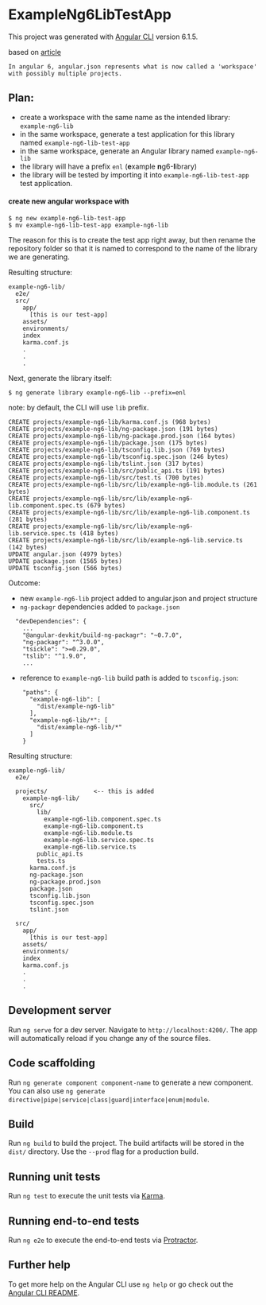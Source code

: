 # ExampleNg6LibTestApp

This project was generated with [Angular CLI](https://github.com/angular/angular-cli) version 6.1.5.

based on [article](https://blog.angularindepth.com/creating-a-library-in-angular-6-87799552e7e5)


	In angular 6, angular.json represents what is now called a 'workspace'
	with possibly multiple projects.


Plan:
-----

- create a workspace with the same name as the intended library: `example-ng6-lib`
- in the same workspace, generate a test application for this library named `example-ng6-lib-test-app`
- in the same workspace, generate an Angular library named `example-ng6-lib`
- the library will have a prefix `enl` (**e**xample **n**g6-**l**ibrary)
- the library will be tested by importing it into `example-ng6-lib-test-app` test application.



#### create new angular workspace with 

```
$ ng new example-ng6-lib-test-app
$ mv example-ng6-lib-test-app example-ng6-lib
```

The reason for this is to create the test app right away, but then rename the repository folder 
so that it is named to correspond to the name of the library we are generating. 

Resulting structure:

```
example-ng6-lib/
  e2e/
  src/
    app/
      [this is our test-app]
    assets/
    environments/
    index
    karma.conf.js
    .
    .
    .
```


Next, generate the library itself:

```
$ ng generate library example-ng6-lib --prefix=enl
```
note: by default, the CLI will use `lib` prefix.

```
CREATE projects/example-ng6-lib/karma.conf.js (968 bytes)
CREATE projects/example-ng6-lib/ng-package.json (191 bytes)
CREATE projects/example-ng6-lib/ng-package.prod.json (164 bytes)
CREATE projects/example-ng6-lib/package.json (175 bytes)
CREATE projects/example-ng6-lib/tsconfig.lib.json (769 bytes)
CREATE projects/example-ng6-lib/tsconfig.spec.json (246 bytes)
CREATE projects/example-ng6-lib/tslint.json (317 bytes)
CREATE projects/example-ng6-lib/src/public_api.ts (191 bytes)
CREATE projects/example-ng6-lib/src/test.ts (700 bytes)
CREATE projects/example-ng6-lib/src/lib/example-ng6-lib.module.ts (261 bytes)
CREATE projects/example-ng6-lib/src/lib/example-ng6-lib.component.spec.ts (679 bytes)
CREATE projects/example-ng6-lib/src/lib/example-ng6-lib.component.ts (281 bytes)
CREATE projects/example-ng6-lib/src/lib/example-ng6-lib.service.spec.ts (418 bytes)
CREATE projects/example-ng6-lib/src/lib/example-ng6-lib.service.ts (142 bytes)
UPDATE angular.json (4979 bytes)
UPDATE package.json (1565 bytes)
UPDATE tsconfig.json (566 bytes)
```


Outcome: 

- new `example-ng6-lib` project added to angular.json and project structure
- `ng-packagr` dependencies added to `package.json`

```
  "devDependencies": {
    ...
    "@angular-devkit/build-ng-packagr": "~0.7.0",
    "ng-packagr": "^3.0.0",
    "tsickle": ">=0.29.0",
    "tslib": "^1.9.0",    
    ...
```

- reference to `example-ng6-lib` build path is added to `tsconfig.json`:

```
    "paths": {
      "example-ng6-lib": [
        "dist/example-ng6-lib"
      ],
      "example-ng6-lib/*": [
        "dist/example-ng6-lib/*"
      ]
    }
```

Resulting structure:

```
example-ng6-lib/
  e2e/
  
  projects/             <-- this is added
    example-ng6-lib/
      src/
        lib/
          example-ng6-lib.component.spec.ts
          example-ng6-lib.component.ts
          example-ng6-lib.module.ts
          example-ng6-lib.service.spec.ts
          example-ng6-lib.service.ts
        public_api.ts
        tests.ts
      karma.conf.js
      ng-package.json
      ng-package.prod.json
      package.json
      tsconfig.lib.json
      tsconfig.spec.json
      tslint.json
      
  src/
    app/
      [this is our test-app]
    assets/
    environments/
    index
    karma.conf.js
    .
    .
    .
```



## Development server

Run `ng serve` for a dev server. Navigate to `http://localhost:4200/`. The app will automatically reload if you change any of the source files.

## Code scaffolding

Run `ng generate component component-name` to generate a new component. You can also use `ng generate directive|pipe|service|class|guard|interface|enum|module`.

## Build

Run `ng build` to build the project. The build artifacts will be stored in the `dist/` directory. Use the `--prod` flag for a production build.

## Running unit tests

Run `ng test` to execute the unit tests via [Karma](https://karma-runner.github.io).

## Running end-to-end tests

Run `ng e2e` to execute the end-to-end tests via [Protractor](http://www.protractortest.org/).

## Further help

To get more help on the Angular CLI use `ng help` or go check out the [Angular CLI README](https://github.com/angular/angular-cli/blob/master/README.md).
